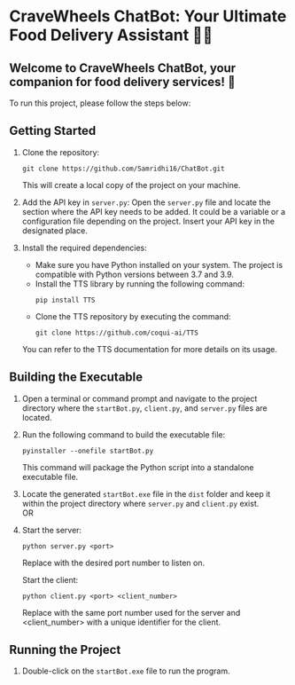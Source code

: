 # CraveWheels ChatBot: Your Ultimate Food Delivery Assistant 🍔🤖
## Welcome to CraveWheels ChatBot, your companion for food delivery services! 🚀

To run this project, please follow the steps below:

## Getting Started

1. Clone the repository:
   ```
   git clone https://github.com/Samridhi16/ChatBot.git
   ```
   This will create a local copy of the project on your machine.

2. Add the API key in `server.py`:
   Open the `server.py` file and locate the section where the API key needs to be added. It could be a variable or a configuration file depending on the project. Insert your API key in the designated place.

3. Install the required dependencies:
   - Make sure you have Python installed on your system. The project is compatible with Python versions between 3.7 and 3.9.
   - Install the TTS library by running the following command:
     ```
     pip install TTS
     ```
   - Clone the TTS repository by executing the command:
     ```
     git clone https://github.com/coqui-ai/TTS
     ```
   You can refer to the TTS documentation for more details on its usage.

## Building the Executable

1. Open a terminal or command prompt and navigate to the project directory where the `startBot.py`, `client.py`, and `server.py` files are located.

2. Run the following command to build the executable file:
   ```
   pyinstaller --onefile startBot.py
   ```
   This command will package the Python script into a standalone executable file.

3. Locate the generated `startBot.exe` file in the `dist` folder and keep it within the project directory where `server.py` and `client.py` exist.
<br>OR<br> 
1. Start the server:
   ```
   python server.py <port>
   ```
   Replace <port> with the desired port number to listen on.

   Start the client:
   ```
   python client.py <port> <client_number>
   ```
   Replace <port> with the same port number used for the server and <client_number> with a unique identifier for the client.
   
## Running the Project

1. Double-click on the `startBot.exe` file to run the program.

